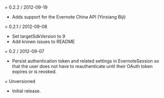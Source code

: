 = 0.2.2 / 2012-09-19

* Adds support for the Evernote China API (Yinxiang Biji)

= 0.2.1 / 2012-09-08

* Set targetSdkVersion to 9
* Add known issues to README

= 0.2 / 2012-09-07

* Persist authentication token and related settings in EvernoteSession so that the
  user does not have to reauthenticate until their OAuth token expires or is 
  revoked.

= Unversioned

* Initial release.
